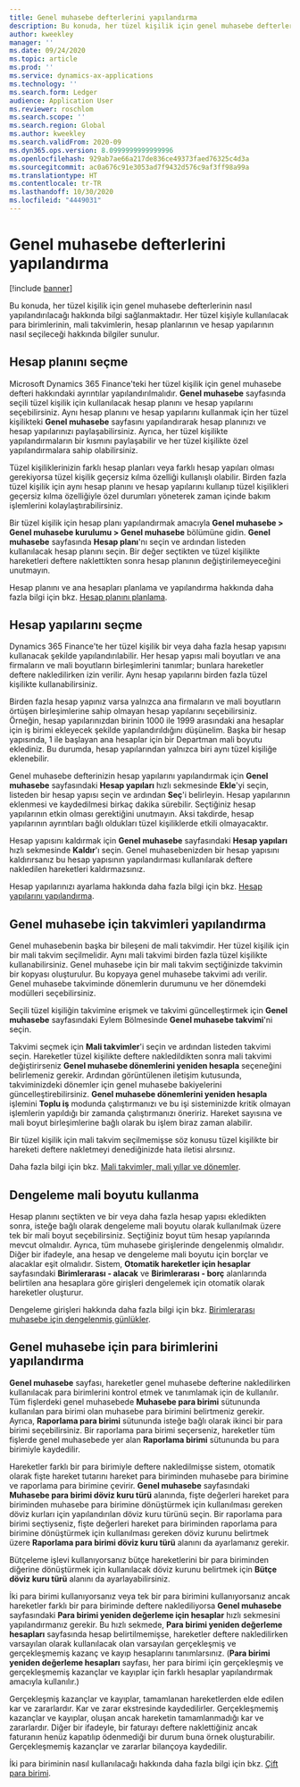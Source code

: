 ```yaml
---
title: Genel muhasebe defterlerini yapılandırma
description: Bu konuda, her tüzel kişilik için genel muhasebe defterlerinin nasıl yapılandırılacağı hakkında bilgi sağlanmaktadır. Her tüzel kişiyle kullanılacak para birimlerinin, mali takvimlerin, hesap planlarının ve hesap yapılarının nasıl seçileceği hakkında bilgiler sunulur.
author: kweekley
manager: ''
ms.date: 09/24/2020
ms.topic: article
ms.prod: ''
ms.service: dynamics-ax-applications
ms.technology: ''
ms.search.form: Ledger
audience: Application User
ms.reviewer: roschlom
ms.search.scope: ''
ms.search.region: Global
ms.author: kweekley
ms.search.validFrom: 2020-09
ms.dyn365.ops.version: 8.0999999999999996
ms.openlocfilehash: 929ab7ae66a217de836ce49373faed76325c4d3a
ms.sourcegitcommit: ac0a676c91e3053ad7f9432d576c9af3ff98a99a
ms.translationtype: HT
ms.contentlocale: tr-TR
ms.lasthandoff: 10/30/2020
ms.locfileid: "4449031"
---
```

# <a name="configure-ledgers"></a>Genel muhasebe defterlerini yapılandırma

[!include [banner](../includes/banner.md)]

Bu konuda, her tüzel kişilik için genel muhasebe defterlerinin nasıl yapılandırılacağı hakkında bilgi sağlanmaktadır. Her tüzel kişiyle kullanılacak para birimlerinin, mali takvimlerin, hesap planlarının ve hesap yapılarının nasıl seçileceği hakkında bilgiler sunulur.

## <a name="selecting-the-chart-of-accounts"></a>Hesap planını seçme

Microsoft Dynamics 365 Finance'teki her tüzel kişilik için genel muhasebe defteri hakkındaki ayrıntılar yapılandırılmalıdır. **Genel muhasebe** sayfasında seçili tüzel kişilik için kullanılacak hesap planını ve hesap yapılarını seçebilirsiniz. Aynı hesap planını ve hesap yapılarını kullanmak için her tüzel kişilikteki **Genel muhasebe** sayfasını yapılandırarak hesap planınızı ve hesap yapılarınızı paylaşabilirsiniz. Ayrıca, her tüzel kişilikte yapılandırmaların bir kısmını paylaşabilir ve her tüzel kişilikte özel yapılandırmalara sahip olabilirsiniz.

Tüzel kişiliklerinizin farklı hesap planları veya farklı hesap yapıları olması gerekiyorsa tüzel kişilik geçersiz kılma özelliği kullanışlı olabilir. Birden fazla tüzel kişilik için aynı hesap planını ve hesap yapılarını kullanıp tüzel kişilikleri geçersiz kılma özelliğiyle özel durumları yöneterek zaman içinde bakım işlemlerini kolaylaştırabilirsiniz.

Bir tüzel kişilik için hesap planı yapılandırmak amacıyla **Genel muhasebe \> Genel muhasebe kurulumu \> Genel muhasebe** bölümüne gidin. **Genel muhasebe** sayfasında **Hesap planı**'nı seçin ve ardından listeden kullanılacak hesap planını seçin. Bir değer seçtikten ve tüzel kişilikte hareketleri deftere naklettikten sonra hesap planının değiştirilemeyeceğini unutmayın.

Hesap planını ve ana hesapları planlama ve yapılandırma hakkında daha fazla bilgi için bkz. [Hesap planını planlama](plan-chart-of-accounts.md).

## <a name="selecting-account-structures"></a>Hesap yapılarını seçme

Dynamics 365 Finance'te her tüzel kişilik bir veya daha fazla hesap yapısını kullanacak şekilde yapılandırılabilir. Her hesap yapısı mali boyutları ve ana firmaların ve mali boyutların birleşimlerini tanımlar; bunlara hareketler deftere nakledilirken izin verilir. Aynı hesap yapılarını birden fazla tüzel kişilikte kullanabilirsiniz.

Birden fazla hesap yapınız varsa yalnızca ana firmaların ve mali boyutların örtüşen birleşimlerine sahip olmayan hesap yapılarını seçebilirsiniz. Örneğin, hesap yapılarınızdan birinin 1000 ile 1999 arasındaki ana hesaplar için iş birimi ekleyecek şekilde yapılandırıldığını düşünelim. Başka bir hesap yapısında, 1 ile başlayan ana hesaplar için bir Departman mali boyutu eklediniz. Bu durumda, hesap yapılarından yalnızca biri aynı tüzel kişiliğe eklenebilir.

Genel muhasebe defterinizin hesap yapılarını yapılandırmak için **Genel muhasebe** sayfasındaki **Hesap yapıları** hızlı sekmesinde **Ekle**'yi seçin, listeden bir hesap yapısı seçin ve ardından **Seç**'i belirleyin. Hesap yapılarının eklenmesi ve kaydedilmesi birkaç dakika sürebilir. Seçtiğiniz hesap yapılarının etkin olması gerektiğini unutmayın. Aksi takdirde, hesap yapılarının ayrıntıları bağlı oldukları tüzel kişiliklerde etkili olmayacaktır.

Hesap yapısını kaldırmak için **Genel muhasebe** sayfasındaki **Hesap yapıları** hızlı sekmesinde **Kaldır**'ı seçin. Genel muhasebenizden bir hesap yapısını kaldırırsanız bu hesap yapısının yapılandırması kullanılarak deftere nakledilen hareketleri kaldırmazsınız.

Hesap yapılarınızı ayarlama hakkında daha fazla bilgi için bkz. [Hesap yapılarını yapılandırma](configure-account-structures.md).

## <a name="configuring-calendars-for-the-ledger"></a>Genel muhasebe için takvimleri yapılandırma

Genel muhasebenin başka bir bileşeni de mali takvimdir. Her tüzel kişilik için bir mali takvim seçilmelidir. Aynı mali takvimi birden fazla tüzel kişilikte kullanabilirsiniz. Genel muhasebe için bir mali takvim seçtiğinizde takvimin bir kopyası oluşturulur. Bu kopyaya genel muhasebe takvimi adı verilir. Genel muhasebe takviminde dönemlerin durumunu ve her dönemdeki modülleri seçebilirsiniz.

Seçili tüzel kişiliğin takvimine erişmek ve takvimi güncelleştirmek için **Genel muhasebe** sayfasındaki Eylem Bölmesinde **Genel muhasebe takvimi**'ni seçin.

Takvimi seçmek için **Mali takvimler**'i seçin ve ardından listeden takvimi seçin. Hareketler tüzel kişilikte deftere nakledildikten sonra mali takvimi değiştirirseniz **Genel muhasebe dönemlerini yeniden hesapla** seçeneğini belirlemeniz gerekir. Ardından görüntülenen iletişim kutusunda, takviminizdeki dönemler için genel muhasebe bakiyelerini güncelleştirebilirsiniz. **Genel muhasebe dönemlerini yeniden hesapla** işlemini **Toplu iş** modunda çalıştırmanızı ve bu işi sisteminizde kritik olmayan işlemlerin yapıldığı bir zamanda çalıştırmanızı öneririz. Hareket sayısına ve mali boyut birleşimlerine bağlı olarak bu işlem biraz zaman alabilir.

Bir tüzel kişilik için mali takvim seçilmemişse söz konusu tüzel kişilikte bir hareketi deftere nakletmeyi denediğinizde hata iletisi alırsınız.

Daha fazla bilgi için bkz. [Mali takvimler, mali yıllar ve dönemler](../budgeting/fiscal-calendars-fiscal-years-periods.md).

## <a name="using-a-balancing-financial-dimension"></a>Dengeleme mali boyutu kullanma

Hesap planını seçtikten ve bir veya daha fazla hesap yapısı ekledikten sonra, isteğe bağlı olarak dengeleme mali boyutu olarak kullanılmak üzere tek bir mali boyut seçebilirsiniz. Seçtiğiniz boyut tüm hesap yapılarında mevcut olmalıdır. Ayrıca, tüm muhasebe girişlerinde dengelenmiş olmalıdır. Diğer bir ifadeyle, ana hesap ve dengeleme mali boyutu için borçlar ve alacaklar eşit olmalıdır. Sistem, **Otomatik hareketler için hesaplar** sayfasındaki **Birimlerarası - alacak** ve **Birimlerarası - borç** alanlarında belirtilen ana hesaplara göre girişleri dengelemek için otomatik olarak hareketler oluşturur.

Dengeleme girişleri hakkında daha fazla bilgi için bkz. [Birimlerarası muhasebe için dengelenmiş günlükler](example-balanced-journals-interunit-accounting.md).

## <a name="configuring-currencies-for-the-ledger"></a>Genel muhasebe için para birimlerini yapılandırma

**Genel muhasebe** sayfası, hareketler genel muhasebe defterine nakledilirken kullanılacak para birimlerini kontrol etmek ve tanımlamak için de kullanılır. Tüm fişlerdeki genel muhasebede **Muhasebe para birimi** sütununda kullanılan para birimi olan muhasebe para birimini belirtmeniz gerekir. Ayrıca, **Raporlama para birimi** sütununda isteğe bağlı olarak ikinci bir para birimi seçebilirsiniz. Bir raporlama para birimi seçerseniz, hareketler tüm fişlerde genel muhasebede yer alan **Raporlama birimi** sütununda bu para birimiyle kaydedilir.

Hareketler farklı bir para birimiyle deftere nakledilmişse sistem, otomatik olarak fişte hareket tutarını hareket para biriminden muhasebe para birimine ve raporlama para birimine çevirir. **Genel muhasebe** sayfasındaki **Muhasebe para birimi döviz kuru türü** alanında, fişte değerleri hareket para biriminden muhasebe para birimine dönüştürmek için kullanılması gereken döviz kurları için yapılandırılan döviz kuru türünü seçin. Bir raporlama para birimi seçtiyseniz, fişte değerleri hareket para biriminden raporlama para birimine dönüştürmek için kullanılması gereken döviz kurunu belirtmek üzere **Raporlama para birimi döviz kuru türü** alanını da ayarlamanız gerekir.

Bütçeleme işlevi kullanıyorsanız bütçe hareketlerini bir para biriminden diğerine dönüştürmek için kullanılacak döviz kurunu belirtmek için **Bütçe döviz kuru türü** alanını da ayarlayabilirsiniz.

İki para birimi kullanıyorsanız veya tek bir para birimini kullanıyorsanız ancak hareketler farklı bir para biriminde deftere naklediliyorsa **Genel muhasebe** sayfasındaki **Para birimi yeniden değerleme için hesaplar** hızlı sekmesini yapılandırmanız gerekir. Bu hızlı sekmede, **Para birimi yeniden değerleme hesapları** sayfasında hesap belirtilmemişse, hareketler deftere nakledilirken varsayılan olarak kullanılacak olan varsayılan gerçekleşmiş ve gerçekleşmemiş kazanç ve kayıp hesaplarını tanımlarsınız. (**Para birimi yeniden değerleme hesapları** sayfası, her para birimi için gerçekleşmiş ve gerçekleşmemiş kazançlar ve kayıplar için farklı hesaplar yapılandırmak amacıyla kullanılır.)

Gerçekleşmiş kazançlar ve kayıplar, tamamlanan hareketlerden elde edilen kar ve zararlardır. Kar ve zarar ekstresinde kaydedilirler. Gerçekleşmemiş kazançlar ve kayıplar, oluşan ancak hareketin tamamlanmadığı kar ve zararlardır. Diğer bir ifadeyle, bir faturayı deftere naklettiğiniz ancak faturanın henüz kapatılıp ödenmediği bir durum buna örnek oluşturabilir. Gerçekleşmemiş kazançlar ve zararlar bilançoya kaydedilir.

İki para biriminin nasıl kullanılacağı hakkında daha fazla bilgi için bkz. [Çift para birimi](dual-currency.md).
